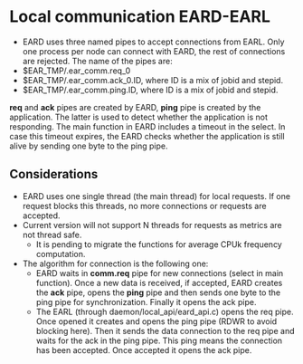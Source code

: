# Local communication EARD-EARL

- EARD uses three named pipes to accept connections from EARL. Only one process per node can connect with EARD, the rest of connections are rejected. The name of the pipes are:
- $EAR_TMP/.ear_comm.req_0
- $EAR_TMP/.ear_comm.ack_0.ID, where ID is a mix of jobid and stepid.
- $EAR_TMP/.ear_comm.ping.ID, where ID is a mix of jobid and stepid.

**req** and **ack** pipes are created by EARD, **ping** pipe is created by the application. The latter is used to detect whether the application is not responding.
The main function in EARD includes a timeout in the select.
In case this timeout expires, the EARD checks whether the application is still alive by sending one byte to the ping pipe.

## Considerations

- EARD uses one single thread (the main thread) for local requests. If one request blocks this threads, no more connections or requests are accepted. 
- Current version will not support N threads for requests as metrics are not thread safe.
    - It is pending to migrate the functions for average CPUk frequency computation.
- The algorithm for connection is the following one:
    - EARD waits in **comm.req** pipe for new connections (select in main function). Once a new data is received, if accepted, EARD creates the **ack** pipe, opens the **ping** pipe and then sends one byte to the ping pipe for synchronization. Finally it opens the ack pipe. 
    - The EARL (through daemon/local\_api/eard\_api.c) opens the req pipe. Once opened it creates and opens the ping pipe (RDWR to avoid blocking here). Then it sends the data connection to the req pipe and waits for the ack in the ping pipe. This ping means the connection has been accepted. Once accepted it opens the ack pipe. 
